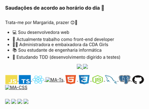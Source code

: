 ### Saudações de acordo ao horário do dia 👋
##
Trata-me por Margarida, prazer 😊🤝



- 💻 Sou desenvolvedora web
- 🎯 Actualmente trabalho como front-end developer 
- 👩‍💻 Administradora e embaixadora da CDA Girls
- 📚 Sou estudante de engenharia informática
- 📝 Estudando TDD (desenvolvimento digirido a testes)

<div align="center">
  <a href="https://github.com/Margarida-Andre">
  <img height="180em" src="https://github-readme-stats.vercel.app/api?username=Margarida-Andre&show_icons=true&theme=dracula&include_all_commits=true&count_private=true"/>
  <img height="180em" src="https://github-readme-stats.vercel.app/api/top-langs/?username=Margarida-Andre&layout=compact&langs_count=7&theme=dark"/>
</div>
  
<div style="display: inline_block"><br>
  <img align="center" alt="MA-Js" height="30" width="40" src="https://raw.githubusercontent.com/devicons/devicon/master/icons/javascript/javascript-plain.svg">
  <img align="center" alt="MA-Ts" height="30" width="40" src="https://raw.githubusercontent.com/devicons/devicon/master/icons/typescript/typescript-plain.svg">
  <img align="center" alt="MA-React" height="30" width="40" src="https://raw.githubusercontent.com/devicons/devicon/master/icons/react/react-original.svg">
  <img align="center" alt="MA-Ts" height="30" width="40" src="https://cdn.jsdelivr.net/gh/devicons/devicon/icons/nextjs/nextjs-original.svg">
  <img align="center" alt="MA-HTML" height="30" width="40" src="https://raw.githubusercontent.com/devicons/devicon/master/icons/html5/html5-original.svg">
  <img align="center" alt="MA-CSS" height="30" width="40" src="https://raw.githubusercontent.com/devicons/devicon/master/icons/css3/css3-original.svg">
  <img align="center" alt="MA-CSS" height="30" width="40" src="https://raw.githubusercontent.com/devicons/devicon/master/icons/nodejs/nodejs-original.svg">
  <img align="center" alt="MA-CSS" height="30" width="40" src="https://raw.githubusercontent.com/devicons/devicon/master/icons/mysql/mysql-original.svg">
  <img align="center" alt="MA-CSS" height="30" width="40" src="https://raw.githubusercontent.com/devicons/devicon/master/icons/postgresql/postgresql-original.svg">
  <img align="center" alt="MA-CSS" height="30" width="40" src="https://raw.githubusercontent.com/devicons/devicon/master/icons/github/github-original.svg">
  <img align="center" alt="MA-CSS" height="30" width="40" src="https://cdn.jsdelivr.net/gh/devicons/devicon/icons/xd/xd-plain.svg">  
</div>

 ##
  
 <div> 
  <a href="https://www.instagram.com/margaridaandre22/" target="_blank"><img src="https://img.shields.io/badge/-Instagram-%23E4405F?style=for-the-badge&logo=instagram&logoColor=white" target="_blank"></a>
 <a href="https://discord.com" target="_blank"><img src="https://img.shields.io/badge/Discord-7289DA?style=for-the-badge&logo=discord&logoColor=white" target="_blank"></a>   
  <a href="https://www.linkedin.com/in/margarida-andr%C3%A9-506177204/" target="_blank"><img src="https://img.shields.io/badge/-LinkedIn-%230077B5?style=for-the-badge&logo=linkedin&logoColor=white" target="_blank"></a> 
  <a href="https://web.facebook.com/margarethamaral.andre/" target="_blank"><img src="https://img.shields.io/badge/-Facebook-%23E4405F?style=for-the-badge&logo=facebook&logoColor=white" target="_blank"></a>

 
</div>


